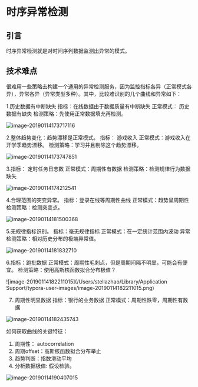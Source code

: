 # 时序异常检测

## 引言

时序异常检测就是对时间序列数据监测出异常的模式。

## 技术难点

很难用一些策略去构建一个通用的异常检测服务，因为监控指标各异（正常模式各异），异常各异（异常类型多种）。其中，比较难识别的几个曲线和异常如下：

1.历史数据有中断缺失
指标：在线数据由于数据质量有中断缺失
正常模式： 历史数据有缺失
检测策略：先使用正常数据填充再检测。

![image-20190114173717116](/Users/stellazhao/statistics_studyplace/EasyML_BOOK/_image/image-20190114173717116.png)

2.整体趋势变化：趋势漂移是正常模式。
指标： 游戏收入
正常模式：游戏收入在开学季趋势漂移。
检测策略：学习并且剔除这个趋势漂移。



![image-20190114173747851](/Users/stellazhao/statistics_studyplace/EasyML_BOOK/_image/image-20190114173747851.png)



3.指标： 定时任务日志数
正常模式：周期性有数据
检测策略：检测规律行为数据缺失

![image-20190114174212541](/Users/stellazhao/statistics_studyplace/EasyML_BOOK/_image/image-20190114174212541.png)



4.合理范围的突变异常。
指标：登录在线等周期性曲线
正常模式：趋势呈周期性
检测策略：检测突变点。

![image-20190114181500368](/Users/stellazhao/statistics_studyplace/EasyML_BOOK/_image/image-20190114181500368.png)



5.无规律指标识别。
指标：毫无规律指标
正常模式：在一定统计范围内波动
异常检测策略：相对历史分布的极端异常值。

![image-20190114181832710](/Users/stellazhao/statistics_studyplace/EasyML_BOOK/_image/image-20190114181832710.png)



6.指标：跑批数据
正常模式：周期性毛刺点，但是周期间隔不明显，可能会有便宜。
检测策略：使用高斯核函数拟合分布极值？

![image-20190114182211015](/Users/stellazhao/Library/Application Support/typora-user-images/image-20190114182211015.png)



7. 周期性明显数据
指标：银行的业务数据
正常模式：周期性跌零，周期性有数据

![image-20190114182435743](/Users/stellazhao/statistics_studyplace/EasyML_BOOK/_image/image-20190114182435743.png)





如何获取曲线的关键特征：

1. 周期性： autocorrelation
2. 周期offset：高斯核函数拟合分布举止
3. 趋势判断：指数滑动平均
4. 分析数据极值: 假设检验。



![image-20190114190407015](/Users/stellazhao/statistics_studyplace/EasyML_BOOK/_image/image-20190114190407015.png)

